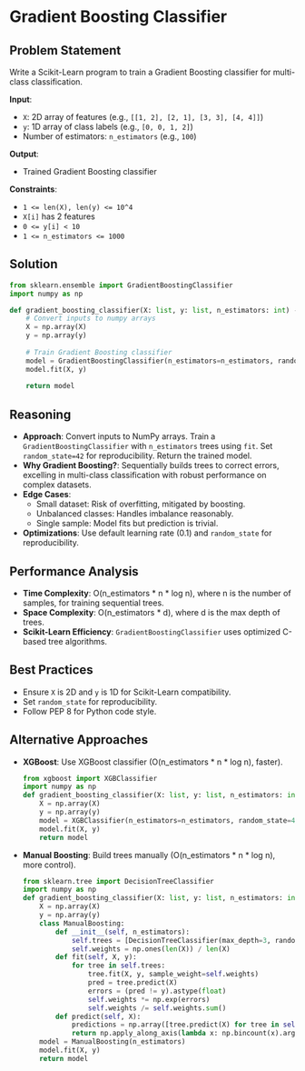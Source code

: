 # Gradient Boosting Classifier

## Problem Statement
Write a Scikit-Learn program to train a Gradient Boosting classifier for multi-class classification.

**Input**:
- `X`: 2D array of features (e.g., `[[1, 2], [2, 1], [3, 3], [4, 4]]`)
- `y`: 1D array of class labels (e.g., `[0, 0, 1, 2]`)
- Number of estimators: `n_estimators` (e.g., `100`)

**Output**:
- Trained Gradient Boosting classifier

**Constraints**:
- `1 <= len(X), len(y) <= 10^4`
- `X[i]` has 2 features
- `0 <= y[i] < 10`
- `1 <= n_estimators <= 1000`

## Solution
```python
from sklearn.ensemble import GradientBoostingClassifier
import numpy as np

def gradient_boosting_classifier(X: list, y: list, n_estimators: int) -> GradientBoostingClassifier:
    # Convert inputs to numpy arrays
    X = np.array(X)
    y = np.array(y)
    
    # Train Gradient Boosting classifier
    model = GradientBoostingClassifier(n_estimators=n_estimators, random_state=42)
    model.fit(X, y)
    
    return model
```

## Reasoning
- **Approach**: Convert inputs to NumPy arrays. Train a `GradientBoostingClassifier` with `n_estimators` trees using `fit`. Set `random_state=42` for reproducibility. Return the trained model.
- **Why Gradient Boosting?**: Sequentially builds trees to correct errors, excelling in multi-class classification with robust performance on complex datasets.
- **Edge Cases**:
  - Small dataset: Risk of overfitting, mitigated by boosting.
  - Unbalanced classes: Handles imbalance reasonably.
  - Single sample: Model fits but prediction is trivial.
- **Optimizations**: Use default learning rate (0.1) and `random_state` for reproducibility.

## Performance Analysis
- **Time Complexity**: O(n_estimators * n * log n), where n is the number of samples, for training sequential trees.
- **Space Complexity**: O(n_estimators * d), where d is the max depth of trees.
- **Scikit-Learn Efficiency**: `GradientBoostingClassifier` uses optimized C-based tree algorithms.

## Best Practices
- Ensure `X` is 2D and `y` is 1D for Scikit-Learn compatibility.
- Set `random_state` for reproducibility.
- Follow PEP 8 for Python code style.

## Alternative Approaches
- **XGBoost**: Use XGBoost classifier (O(n_estimators * n * log n), faster).
  ```python
  from xgboost import XGBClassifier
  import numpy as np
  def gradient_boosting_classifier(X: list, y: list, n_estimators: int) -> XGBClassifier:
      X = np.array(X)
      y = np.array(y)
      model = XGBClassifier(n_estimators=n_estimators, random_state=42)
      model.fit(X, y)
      return model
  ```
- **Manual Boosting**: Build trees manually (O(n_estimators * n * log n), more control).
  ```python
  from sklearn.tree import DecisionTreeClassifier
  import numpy as np
  def gradient_boosting_classifier(X: list, y: list, n_estimators: int):
      X = np.array(X)
      y = np.array(y)
      class ManualBoosting:
          def __init__(self, n_estimators):
              self.trees = [DecisionTreeClassifier(max_depth=3, random_state=i) for i in range(n_estimators)]
              self.weights = np.ones(len(X)) / len(X)
          def fit(self, X, y):
              for tree in self.trees:
                  tree.fit(X, y, sample_weight=self.weights)
                  pred = tree.predict(X)
                  errors = (pred != y).astype(float)
                  self.weights *= np.exp(errors)
                  self.weights /= self.weights.sum()
          def predict(self, X):
              predictions = np.array([tree.predict(X) for tree in self.trees])
              return np.apply_along_axis(lambda x: np.bincount(x).argmax(), axis=0, arr=predictions)
      model = ManualBoosting(n_estimators)
      model.fit(X, y)
      return model
  ```